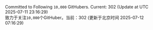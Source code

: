 Committed to Following `10,000` GitHubers. Current: <!-- FOLLOWING_COUNT -->302<!-- FOLLOWING_COUNT --> (Update at UTC <!-- LAST_UPDATED -->2025-07-11 23:16:29<!-- LAST_UPDATED -->)<br>
致力于关注`10,000`个GitHuber。当前：<!-- FOLLOWING_COUNT -->302<!-- FOLLOWING_COUNT --> (更新于北京时间 <!-- LAST_UPDATED_CST -->2025-07-12 07:16:29<!-- LAST_UPDATED_CST -->)
